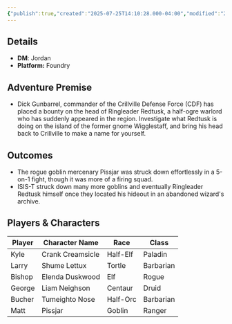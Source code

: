 ```yaml
---
{"publish":true,"created":"2025-07-25T14:10:28.000-04:00","modified":"2025-07-27T17:15:13.000-04:00","published":"2025-07-27T17:15:13.000-04:00","cssclasses":"","DM":"Jordan","Players":["Kyle","Larry","Bishop","George","Bucher","Matt"],"Platform":"Foundry"}
---
```


## Details
- **DM**: Jordan
- **Platform:** Foundry

## Adventure Premise
- Dick Gunbarrel, commander of the Crillville Defense Force (CDF) has placed a bounty on the head of Ringleader Redtusk, a half-ogre warlord who has suddenly appeared in the region. Investigate what Redtusk is doing on the island of the former gnome Wigglestaff, and bring his head back to Crillville to make a name for yourself.

## Outcomes
- The rogue goblin mercenary Pissjar was struck down effortlessly in a 5-on-1 fight, though it was more of a firing squad.
- ISIS-T struck down many more goblins and eventually Ringleader Redtusk himself once they located his hideout in an abandoned wizard's archive.

## Players & Characters
| Player              | Character Name   | Race     | Class     |
| ------------------- | ---------------- | -------- | --------- |
| Kyle | Crank Creamsicle | Half-Elf | Paladin   |
| Larry | Shume Lettux     | Tortle   | Barbarian |
| Bishop | Elenda Duskwood  | Elf      | Rogue     |
| George | Liam Neighson    | Centaur  | Druid     |
| Bucher | Tumeighto Nose   | Half-Orc | Barbarian |
| Matt | Pissjar          | Goblin   | Ranger    |
